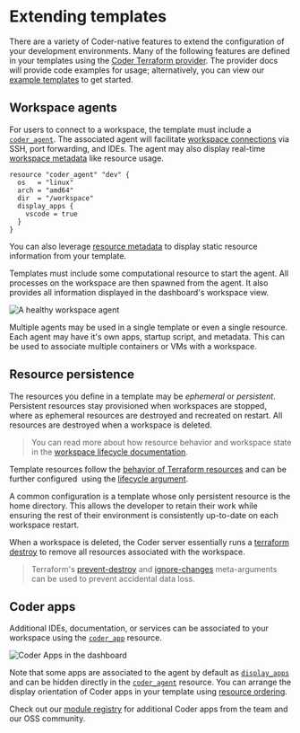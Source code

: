 # Extending templates

<!-- TODO: Review structure and links -->

There are a variety of Coder-native features to extend the configuration of your development environments. Many of the following features are defined in your templates using the [Coder Terraform provider](https://registry.terraform.io/providers/coder/coder/latest/docs). The provider docs will provide code examples for usage; alternatively, you can view our [example templates](https://github.com/coder/coder/tree/main/examples/templates) to get started.

## Workspace agents

For users to connect to a workspace, the template must include a [`coder_agent`](https://registry.terraform.io/providers/coder/coder/latest/docs/resources/agent). The associated agent will facilitate [workspace connections](../../../user-guides/workspace-access/README.md) via SSH, port forwarding, and IDEs. The agent may also display real-time [workspace metadata](./agent-metadata.md) like resource usage.

```hcl
resource "coder_agent" "dev" {
  os   = "linux"
  arch = "amd64"
  dir  = "/workspace"
  display_apps {
    vscode = true
  }
}
```

You can also leverage [resource metadata](./resource-metadata.md) to display static resource information from your template.

Templates must include some computational resource to start the agent. All processes on the workspace are then spawned from the agent. It also provides all information displayed in the dashboard's workspace view.

![A healthy workspace agent](../../../images/templates/healthy-workspace-agent.png)

Multiple agents may be used in a single template or even a single resource. Each agent may have it's own apps, startup script, and metadata. This can be used to associate multiple containers or VMs with a workspace.

## Resource persistence

The resources you define in a template may be _ephemeral_ or _persistent_. Persistent resources stay provisioned when workspaces are stopped, where as ephemeral resources are destroyed and recreated on restart. All resources are destroyed when a workspace is deleted.

> You can read more about how resource behavior and workspace state in the [workspace lifecycle documentation](../../workspaces/lifecycle.md).

Template resources follow the [behavior of Terraform resources](https://developer.hashicorp.com/terraform/language/resources/behavior#how-terraform-applies-a-configuration) and can be further configured  using the [lifecycle argument](https://developer.hashicorp.com/terraform/language/meta-arguments/lifecycle).

A common configuration is a template whose only persistent resource is the home directory. This allows the developer to retain their work while ensuring the rest of their environment is consistently up-to-date on each workspace restart.

When a workspace is deleted, the Coder server essentially runs a
[terraform destroy](https://www.terraform.io/cli/commands/destroy) to remove all
resources associated with the workspace.

> Terraform's
> [prevent-destroy](https://www.terraform.io/language/meta-arguments/lifecycle#prevent_destroy)
> and
> [ignore-changes](https://www.terraform.io/language/meta-arguments/lifecycle#ignore_changes)
> meta-arguments can be used to prevent accidental data loss.

## Coder apps

Additional IDEs, documentation, or services can be associated to your workspace using the [`coder_app`](https://registry.terraform.io/providers/coder/coder/latest/docs/resources/app) resource.

![Coder Apps in the dashboard](../../../images/admin/templates/coder-apps-ui.png)

Note that some apps are associated to the agent by default as [`display_apps`](https://registry.terraform.io/providers/coder/coder/latest/docs/resources/agent#nested-schema-for-display_apps) and can be hidden directly in the [`coder_agent`](https://registry.terraform.io/providers/coder/coder/latest/docs/resources/agent) resource. You can arrange the display orientation of Coder apps in your template using [resource ordering](./resource-ordering.md).

Check out our [module registry](https://registry.coder.com/modules) for additional Coder apps from the team and our OSS community.

<children></children>
